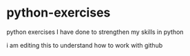 # python-exercises

python exercises I have done to strengthen my skills in python

i am editing this to understand how to work with github
